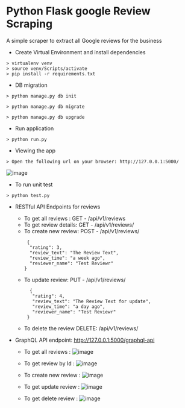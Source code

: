 # Python Flask google Review Scraping
A simple scraper to extract all Google reviews for the business

- Create Virtual Environment and install dependencies

```
> virtualenv venv
> source venv/Scripts/activate
> pip install -r requirements.txt
```
- DB migration 
```
> python manage.py db init

> python manage.py db migrate

> python manage.py db upgrade
```
- Run application
```
> python run.py
```

- Viewing the app
```
> Open the following url on your browser: http://127.0.0.1:5000/
```
![image](https://raw.github.com/jignesh-p-crest/python_flask_googlereview_scrap/master/static/web_page.PNG)


- To run unit test
```
> python test.py

```

- RESTful API Endpoints for reviews
  - To get all reviews : GET - /api/v1/reviews
  - To get review details: GET - /api/v1/reviews/<id>  
  - To create new review: POST - /api/v1/reviews/
      ```
       {
        "rating": 3,
        "review_text": "The Review Text",
        "review_time": "a week ago",
        "reviewer_name": "Test Reviewr"
      }
    ```
  - To update review: PUT -  /api/v1/reviews/<id>
     ```
       {
        "rating": 4,
        "review_text": "The Review Text for update",
        "review_time": "a day ago",
        "reviewer_name": "Test Reviewr"
      }
    ```
  - To delete the review DELETE: /api/v1/reviews/<id>

- GraphQL API endpoint: http://127.0.0.1:5000/graphql-api
    - To get all reviews :
    ![image](https://raw.github.com/jignesh-p-crest/python_flask_googlereview_scrap/master/static/reviews.PNG)

    - To get review by Id :
    ![image](https://raw.github.com/jignesh-p-crest/python_flask_googlereview_scrap/master/static/reviews_by_id.PNG)

    - To create new review :
    ![image](https://raw.github.com/jignesh-p-crest/python_flask_googlereview_scrap/master/static/create_review.PNG)

    - To get update review :
    ![image](https://raw.github.com/jignesh-p-crest/python_flask_googlereview_scrap/master/static/update_reveiw.PNG)

    - To get delete review :
    ![image](https://raw.github.com/jignesh-p-crest/python_flask_googlereview_scrap/master/static/delete_review.PNG)